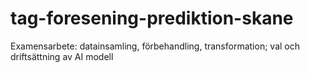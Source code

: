 # tag-foresening-prediktion-skane
Examensarbete: datainsamling, förbehandling, transformation; val och driftsättning av AI modell
